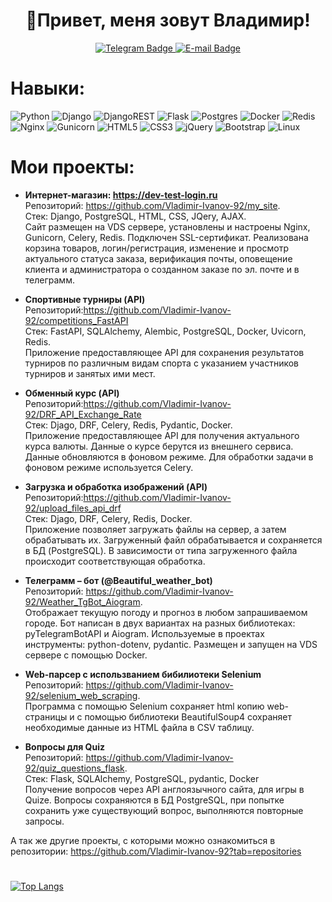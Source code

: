 <div id="header" align="center">
  <b><h1> 👋Привет, меня зовут Владимир!</h1></b>
    <div>
    <a href="https://t.me/Vladimir_i92">
      <img src="https://img.shields.io/badge/Telegram-blue?logo=telegram&logoColor=white&style=for-the-badge" alt="Telegram Badge"/>
    </a>
    <a href="mailto:vovai2092@yandex.ru">
      <img src="https://img.shields.io/badge/email-ghostwhite?logo=gmail&logoColor=red&style=for-the-badge" alt="E-mail Badge"/>
    </a>
    </div>
</div>

# Навыки:
![Python](https://img.shields.io/badge/python-3670A0?style-flat&logo=python&logoColor=ffdd54)
![Django](https://img.shields.io/badge/django-%23092E20.svg?style-flat&logo=django&logoColor=white)
![DjangoREST](https://img.shields.io/badge/DJANGO-REST-ff1709?style-flat&logo=django&logoColor=white&color=ff1709&labelColor=gray)
![Flask](https://img.shields.io/badge/flask-%23000.svg?style-flat&logo=flask&logoColor=white)
![Postgres](https://img.shields.io/badge/postgres-%23316192.svg?style-flat&logo=postgresql&logoColor=white)
![Docker](https://img.shields.io/badge/docker-%230db7ed.svg?style-flat&logo=docker&logoColor=white)
![Redis](https://img.shields.io/badge/redis-%23DD0031.svg?style-flat&logo=redis&logoColor=white)
![Nginx](https://img.shields.io/badge/nginx-%23009639.svg?style-flate&logo=nginx&logoColor=white)
![Gunicorn](https://img.shields.io/badge/gunicorn-%298729.svg?style-flat&logo=gunicorn&logoColor=white)
![HTML5](https://img.shields.io/badge/html5-%23E34F26.svg?style-flat&logo=html5&logoColor=white)
![CSS3](https://img.shields.io/badge/css3-%231572B6.svg?style-flat&logo=css3&logoColor=white)
![jQuery](https://img.shields.io/badge/jquery-%230769AD.svg?style-flat&logo=jquery&logoColor=white)
![Bootstrap](https://img.shields.io/badge/bootstrap-%238511FA.svg?style-flat&logo=bootstrap&logoColor=white)
![Linux](https://img.shields.io/badge/Linux-FCC624?style-flat&logo=linux&logoColor=black)


# Мои проекты:
- <b>Интернет-магазин: https://dev-test-login.ru </b>  
Репозиторий: https://github.com/Vladimir-Ivanov-92/my_site.       
Стек: Django, PostgreSQL, HTML, CSS, JQery, AJAX.
</br> Сайт размещен на VDS сервере, установлены и настроены Nginx, Gunicorn, Celery, Redis. Подключен SSL-сертификат. Реализована корзина товаров, логин/регистрация, изменение и просмотр актуального статуса заказа, верификация почты, оповещение клиента и администратора о созданном заказе по эл. почте и в телеграмм.


- <b> Спортивные турниры (API) </b>      
Репозиторий:https://github.com/Vladimir-Ivanov-92/competitions_FastAPI
</br> Стек: FastAPI, SQLAlchemy, Alembic, PostgreSQL, Docker, Uvicorn, Redis.      
Приложение предоставляющее API для сохранения результатов турниров по различным видам спорта с указанием участников турниров и занятых ими мест.

- <b> Обменный курс (API) </b>      
Репозиторий:https://github.com/Vladimir-Ivanov-92/DRF_API_Exchange_Rate
</br> Стек: Djago, DRF, Celery, Redis, Pydantic, Docker.      
Приложение предоставляющее API для получения актуального курса валюты. Данные о курсе берутся из внешнего сервиса. Данные обновляются в фоновом режиме. Для обработки задачи в фоновом режиме используется Celery.

- <b> Загрузка и обработка изображений (API) </b>      
Репозиторий:https://github.com/Vladimir-Ivanov-92/upload_files_api_drf
</br> Стек: Djago, DRF, Celery, Redis, Docker.      
Приложение позволяет загружать файлы на сервер, а затем обрабатывать их.
Загруженный файл обрабатывается и сохраняется в БД (PostgreSQL). В зависимости от типа загруженного файла происходит соответствующая обработка.

- <b>Телеграмм – бот (@Beautiful_weather_bot)</b>      
Репозиторий: https://github.com/Vladimir-Ivanov-92/Weather_TgBot_Aiogram.      
Отображает текущую погоду и прогноз в любом запрашиваемом городе. Бот написан в двух вариантах на разных библиотеках: pyTelegramBotAPI и Aiogram. Используемые в проектах инструменты: python-dotenv, pydantic. Размещен и запущен на VDS сервере с помощью  Docker.

- <b>Web-парсер c использванием бибилиотеки Selenium</b>          
Репозиторий: https://github.com/Vladimir-Ivanov-92/selenium_web_scraping.  
Программа с помощью Selenium сохраняет html копию web-страницы и с помощью библиотеки BeautifulSoup4 сохраняет необходимые данные из HTML файла в CSV таблицу.


- <b>Вопросы для Quiz</b>          
Репозиторий: https://github.com/Vladimir-Ivanov-92/quiz_questions_flask.     
Стек: Flask, SQLAlchemy, PostgreSQL, pydantic, Docker    
Получение вопросов через API англоязычного сайта, для игры в Quize. Вопросы сохраняются в БД PostgreSQL, при попытке сохранить уже существующий вопрос, выполняются повторные запросы.

А так же другие проекты, с которыми можно ознакомиться в репозитории: https://github.com/Vladimir-Ivanov-92?tab=repositories


# 
[![Top Langs](https://github-readme-stats.vercel.app/api/top-langs/?username=Vladimir-Ivanov-92&layout=compact)](https://github.com/anuraghazra/github-readme-stats)


<!--
**Vladimir-Ivanov-92/Vladimir-Ivanov-92** is a ✨ _special_ ✨ repository because its `README.md` (this file) appears on your GitHub profile.

Here are some ideas to get you started:

- 🔭 I’m currently working on ...
- 🌱 I’m currently learning ...
- 👯 I’m looking to collaborate on ...
- 🤔 I’m looking for help with ...
- 💬 Ask me about ...
- 📫 How to reach me: 
- 😄 Pronouns: ...
- ⚡ Fun fact: ...
-->
